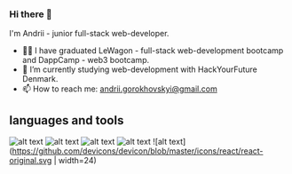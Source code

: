 ### Hi there 👋

<!--
**andrii1/andrii1** is a ✨ _special_ ✨ repository because its `README.md` (this file) appears on your GitHub profile.

Here are some ideas to get you started:

- 🔭 I’m currently working on ...
- 🌱 I’m currently learning ...
- 👯 I’m looking to collaborate on ...
- 🤔 I’m looking for help with ...
- 💬 Ask me about ...
- 📫 How to reach me: ...
- 😄 Pronouns: ...
- ⚡ Fun fact: ...
-->

I'm Andrii - junior full-stack web-developer. 
- 👨‍💻 I have graduated LeWagon - full-stack web-development bootcamp and DappCamp - web3 bootcamp.
- 🌱 I’m currently studying web-development with HackYourFuture Denmark.
- 📫 How to reach me: andrii.gorokhovskyi@gmail.com

## languages and tools
![alt text](https://github.com/abranhe/programming-languages-logos/blob/master/src/html/html_24x24.png?raw=true)
![alt text](https://github.com/abranhe/programming-languages-logos/blob/master/src/css/css_24x24.png?raw=true)
![alt text](https://github.com/abranhe/programming-languages-logos/blob/master/src/javascript/javascript_24x24.png?raw=true)
![alt text](https://github.com/abranhe/programming-languages-logos/blob/master/src/ruby/ruby_24x24.png?raw=true)
![alt text](https://github.com/devicons/devicon/blob/master/icons/react/react-original.svg | width=24)

